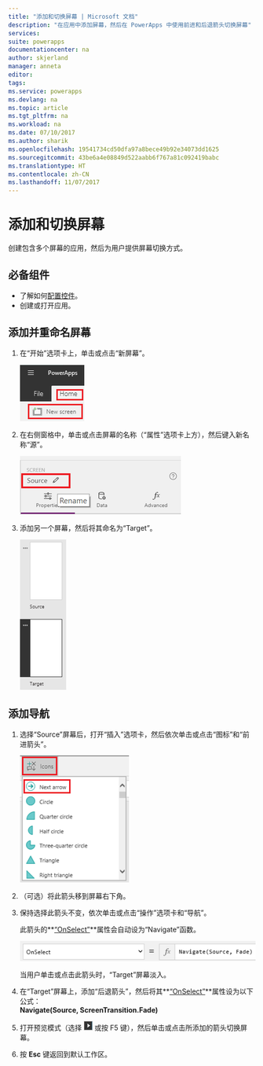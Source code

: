 ```yaml
---
title: "添加和切换屏幕 | Microsoft 文档"
description: "在应用中添加屏幕，然后在 PowerApps 中使用前进和后退箭头切换屏幕"
services: 
suite: powerapps
documentationcenter: na
author: skjerland
manager: anneta
editor: 
tags: 
ms.service: powerapps
ms.devlang: na
ms.topic: article
ms.tgt_pltfrm: na
ms.workload: na
ms.date: 07/10/2017
ms.author: sharik
ms.openlocfilehash: 19541734cd50dfa97a8bece49b92e34073dd1625
ms.sourcegitcommit: 43be6a4e08849d522aabb6f767a81c092419babc
ms.translationtype: HT
ms.contentlocale: zh-CN
ms.lasthandoff: 11/07/2017
---
```

# <a name="add-a-screen-and-navigate-between-screens"></a>添加和切换屏幕
创建包含多个屏幕的应用，然后为用户提供屏幕切换方式。

## <a name="prerequisites"></a>必备组件
* 了解如何[配置控件](add-configure-controls.md)。
* 创建或打开应用。

## <a name="add-and-rename-a-screen"></a>添加并重命名屏幕
1. 在“开始”选项卡上，单击或点击“新屏幕”。
   
    ![“开始”选项卡上的“添加屏幕”选项](./media/add-screen-context-variables/add-screen.png)
2. 在右侧窗格中，单击或点击屏幕的名称（“属性”选项卡上方），然后键入新名称“源”。
   
    ![重命名默认屏幕](./media/add-screen-context-variables/name-source-screen.png)
3. 添加另一个屏幕，然后将其命名为“Target”。
   
    ![左侧导航栏中有两个屏幕](./media/add-screen-context-variables/two-screens-in-nav.png)

## <a name="add-navigation"></a>添加导航
1. 选择“Source”屏幕后，打开“插入”选项卡，然后依次单击或点击“图标”和“前进箭头”。  
   
    ![“插入”选项卡上的形状选项](./media/add-screen-context-variables/add-next-arrow.png)
2. （可选）将此箭头移到屏幕右下角。
3. 保持选择此箭头不变，依次单击或点击“操作”选项卡和“导航”。
   
    此箭头的**[“OnSelect”](controls/properties-core.md)**属性会自动设为“Navigate”函数。  
   
    ![“OnSelect”属性自动设为“Navigate”函数](./media/add-screen-context-variables/onselect-default.png)
   
    当用户单击或点击此箭头时，“Target”屏幕淡入。
4. 在“Target”屏幕上，添加“后退箭头”，然后将其**[“OnSelect”](controls/properties-core.md)**属性设为以下公式：
   <br>**Navigate(Source, ScreenTransition.Fade)**
5. 打开预览模式（选择 ![](./media/add-screen-context-variables/preview.png) 或按 F5 键），然后单击或点击所添加的箭头切换屏幕。
6. 按 **Esc** 键返回到默认工作区。

